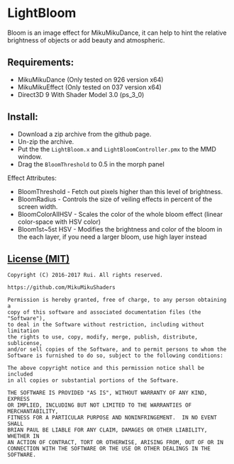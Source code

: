 LightBloom
========
Bloom is an image effect for MikuMikuDance, it can help to hint the relative brightness of objects or add beauty and atmospheric.

Requirements:
-----------
* MikuMikuDance (Only tested on 926 version x64)
* MikuMikuEffect (Only tested on 037 version x64)
* Direct3D 9 With Shader Model 3.0 (ps_3_0)

Install:
-----------
* Download a zip archive from the github page.
* Un-zip the archive.
* Put the the `LightBloom.x` and `LightBloomController.pmx` to the MMD window.
* Drag the `BloomThreshold` to 0.5 in the morph panel

Effect Attributes:
* BloomThreshold - Fetch out pixels higher than this level of brightness.
* BloomRadius - Controls the size of veiling effects in percent of the screen width.
* BloomColorAllHSV - Scales the color of the whole bloom effect (linear color-space with HSV color)
* Bloom1st~5st HSV - Modifies the brightness and color of the bloom in the each layer, if you need a larger bloom, use high layer instead

[License (MIT)](https://raw.githubusercontent.com/MikuMikuShaders/LightBloom/master/LICENSE.txt)
-------------------------------------------------------------------------------
	Copyright (C) 2016-2017 Rui. All rights reserved.

	https://github.com/MikuMikuShaders

	Permission is hereby granted, free of charge, to any person obtaining a
	copy of this software and associated documentation files (the "Software"),
	to deal in the Software without restriction, including without limitation
	the rights to use, copy, modify, merge, publish, distribute, sublicense,
	and/or sell copies of the Software, and to permit persons to whom the
	Software is furnished to do so, subject to the following conditions:

	The above copyright notice and this permission notice shall be included
	in all copies or substantial portions of the Software.

	THE SOFTWARE IS PROVIDED "AS IS", WITHOUT WARRANTY OF ANY KIND, EXPRESS
	OR IMPLIED, INCLUDING BUT NOT LIMITED TO THE WARRANTIES OF MERCHANTABILITY,
	FITNESS FOR A PARTICULAR PURPOSE AND NONINFRINGEMENT.  IN NO EVENT SHALL
	BRIAN PAUL BE LIABLE FOR ANY CLAIM, DAMAGES OR OTHER LIABILITY, WHETHER IN
	AN ACTION OF CONTRACT, TORT OR OTHERWISE, ARISING FROM, OUT OF OR IN
	CONNECTION WITH THE SOFTWARE OR THE USE OR OTHER DEALINGS IN THE SOFTWARE.
